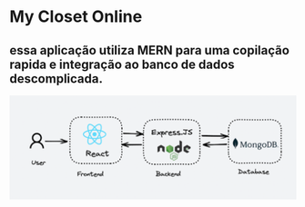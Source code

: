 # My Closet Online

<h2>essa aplicação utiliza MERN para uma copilação rapida e integração ao banco de dados descomplicada.</h2>

![MERNSTACK](MERNFLOW.png)


